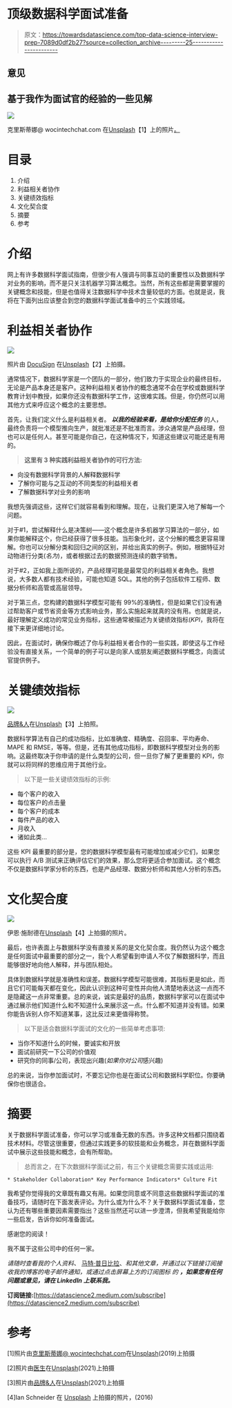 # 顶级数据科学面试准备

> 原文：<https://towardsdatascience.com/top-data-science-interview-prep-7089d0df2b27?source=collection_archive---------25----------------------->

## 意见

## 基于我作为面试官的经验的一些见解

![](img/717f630875bd17dce22ac181dcc6b548.png)

克里斯蒂娜@ wocintechchat.com 在[Unsplash](https://unsplash.com/s/photos/interview?utm_source=unsplash&utm_medium=referral&utm_content=creditCopyText)【1】上的照片[。](https://unsplash.com/@wocintechchat?utm_source=unsplash&utm_medium=referral&utm_content=creditCopyText)

# 目录

1.  介绍
2.  利益相关者协作
3.  关键绩效指标
4.  文化契合度
5.  摘要
6.  参考

# 介绍

网上有许多数据科学面试指南，但很少有人强调与同事互动的重要性以及数据科学对业务的影响，而不是只关注机器学习算法概念。当然，所有这些都是需要掌握的关键概念和技能，但是也值得关注数据科学中技术含量较低的方面。也就是说，我将在下面列出应该整合到您的数据科学面试准备中的三个实践领域。

# 利益相关者协作

![](img/c6a91bb33a6bfe9989f8c59aca6a7728.png)

照片由 [DocuSign](https://unsplash.com/@docusign?utm_source=unsplash&utm_medium=referral&utm_content=creditCopyText) 在[Unsplash](https://unsplash.com/s/photos/business?utm_source=unsplash&utm_medium=referral&utm_content=creditCopyText)【2】上拍摄。

通常情况下，数据科学家是一个团队的一部分，他们致力于实现企业的最终目标，无论是产品本身还是客户。这种利益相关者协作的概念通常不会在学校或数据科学教育计划中教授，如果你还没有数据科学工作，这很难实践。但是，你仍然可以用其他方式来呼应这个概念的主要思想。

首先，让我们定义什么是利益相关者。 ***以我的经验来看，是给你分配任务*** 的人，最终负责将一个模型推向生产，就批准还是不批准而言。涉众通常是产品经理，但也可以是任何人。甚至可能是你自己，在这种情况下，知道这些建议可能还是有用的。

> **这里有 3 种实践利益相关者协作的可行方法:**

*   向没有数据科学背景的人解释数据科学
*   了解你可能与之互动的不同类型的利益相关者
*   了解数据科学对业务的影响

我想先强调这些，这样它们就容易看到和理解。现在，让我们更深入地了解每一个问题。

对于#1，尝试解释什么是决策树——这个概念是许多机器学习算法的一部分，如果你能解释这个，你已经获得了很多技能。当形象化时，这个分解的概念更容易理解。你也可以分解分类和回归之间的区别，并给出真实的例子。例如，根据特征对动物进行分类(*名为*)，或者根据过去的数据预测连续的数字销售。

对于#2，正如我上面所说的，产品经理可能是最常见的利益相关者角色。我想说，大多数人都有技术经验，可能也知道 SQL。其他的例子包括软件工程师、数据分析师和高管或高层领导。

对于第三点，您构建的数据科学模型可能有 99%的准确性，但是如果它们没有通过帮助客户或节省资金等方式影响业务，那么实施起来就真的没有用。也就是说，最好理解定义成功的常见业务指标，这些通常被描述为关键绩效指标(*KPI*，我将在接下来更详细地讨论。

因此，在面试时，确保你概述了你与利益相关者合作的一些实践，即使这与工作经验没有直接关系，一个简单的例子可以是向家人或朋友阐述数据科学概念，向面试官提供例子。

# 关键绩效指标

![](img/01becc2969d049ce0fd28aa26464af9d.png)

[品牌&人](https://unsplash.com/@brandsandpeople?utm_source=unsplash&utm_medium=referral&utm_content=creditCopyText)在[Unsplash](https://unsplash.com/s/photos/sticky-notes?utm_source=unsplash&utm_medium=referral&utm_content=creditCopyText)【3】上拍照。

数据科学算法有自己的成功指标，比如准确度、精确度、召回率、平均寿命、MAPE 和 RMSE，等等。但是，还有其他成功指标，即数据科学模型对业务的影响。这最终取决于你申请的是什么类型的公司，但一旦你了解了更重要的 KPI，你就可以将同样的思维应用于其他行业。

> 以下是一些关键绩效指标的示例:

*   每个客户的收入
*   每位客户的点击量
*   每个客户的成本
*   每件产品的收入
*   月收入
*   诸如此类…

这些 KPI 最重要的部分是，您的数据科学模型最有可能增加或减少它们，如果您可以执行 A/B 测试来正确评估它们的效果，那么您将更适合参加面试。这个概念不仅是数据科学家分析的东西，也是产品经理、数据分析师和其他人分析的东西。

# 文化契合度

![](img/266879739ab1d6bc5b40cf2a10d09b55.png)

伊恩·施耐德在[Unsplash](https://unsplash.com/s/photos/values?utm_source=unsplash&utm_medium=referral&utm_content=creditCopyText)【4】上拍摄的照片。

最后，也许表面上与数据科学没有直接关系的是文化契合度。我仍然认为这个概念是任何面试中最重要的部分之一，我个人希望看到申请人不仅了解数据科学，而且能够很好地向他人解释，并与团队相处。

具体到数据科学就是准确性和误差。数据科学模型可能很难，其指标更是如此，而且它们可能每天都在变化，因此认识到这种可变性并向他人清楚地表达这一点而不是隐藏这一点非常重要。总的来说，诚实是最好的品质，数据科学家可以在面试中通过展示他们知道什么和不知道什么来展示这一点。什么都不知道并没有错。如果你能告诉别人你不知道某事，这比反过来更值得称赞。

> 以下是适合数据科学面试的文化的一些简单考虑事项:

*   当你不知道什么的时候，要诚实和开放
*   面试前研究一下公司的价值观
*   研究你的同事/公司，表现出兴趣(*如果你对公司*感兴趣)

总的来说，当你参加面试时，不要忘记你也是在面试公司和数据科学职位。你要确保你也很适合。

# 摘要

关于数据科学面试准备，你可以学习或准备无数的东西。许多这种文档都只围绕着技术材料。尽管这很重要，但通过实践更多的软技能和业务概念，并在数据科学面试中展示这些技能和概念，会有所帮助。

> 总而言之，在下次数据科学面试之前，有三个关键概念需要实践或运用:

```
* Stakeholder Collaboration* Key Performance Indicators* Culture Fit
```

我希望你觉得我的文章既有趣又有用。如果您同意或不同意这些数据科学面试的准备技巧，请随时在下面发表评论。为什么或为什么不？关于数据科学面试准备，您认为还有哪些重要因素需要指出？这些当然还可以进一步澄清，但我希望我能给你一些启发，告诉你如何准备面试。

感谢您的阅读！

我不属于这些公司中的任何一家。

*请随时查看我的个人资料、* [马特·普日比拉](https://medium.com/u/abe5272eafd9?source=post_page-----7089d0df2b27--------------------------------)、*和其他文章，并通过以下链接订阅接收我的博客的电子邮件通知，或通过点击屏幕上方的订阅图标* *的* ***，如果您有任何问题或意见，请在 LinkedIn 上联系我。***

**订阅链接:**[https://datascience2.medium.com/subscribe](https://datascience2.medium.com/subscribe)

# 参考

[1]照片由[克里斯蒂娜@ wocintechchat.com](https://unsplash.com/@wocintechchat?utm_source=unsplash&utm_medium=referral&utm_content=creditCopyText)在[Unsplash](https://unsplash.com/s/photos/interview?utm_source=unsplash&utm_medium=referral&utm_content=creditCopyText)(2019)上拍摄

[2]照片由[医生](https://unsplash.com/@docusign?utm_source=unsplash&utm_medium=referral&utm_content=creditCopyText)在[Unsplash](https://unsplash.com/s/photos/business?utm_source=unsplash&utm_medium=referral&utm_content=creditCopyText)(2021)上拍摄

[3]照片由[品牌&人](https://unsplash.com/@brandsandpeople?utm_source=unsplash&utm_medium=referral&utm_content=creditCopyText)在[Unsplash](https://unsplash.com/s/photos/sticky-notes?utm_source=unsplash&utm_medium=referral&utm_content=creditCopyText)(2021)上拍摄

[4]Ian Schneider 在 [Unsplash](https://unsplash.com/s/photos/values?utm_source=unsplash&utm_medium=referral&utm_content=creditCopyText) 上拍摄的照片，(2016)
